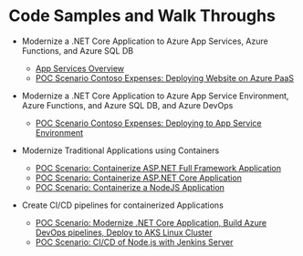 # Code Samples and Walk Throughs

* Modernize a .NET Core Application to Azure App Services, Azure Functions, and Azure SQL DB
    * [App Services Overview](articles/app-service/app-service.md)
    * [POC Scenario Contoso Expenses: Deploying Website on Azure PaaS](articles/app-service/app-service-net-core-poc.md)

* Modernize a .NET Core Application to Azure App Service Environment, Azure Functions, and Azure SQL DB, and Azure DevOps
    * [POC Scenario Contoso Expenses: Deploying to App Service Environment](app-service-environment/ase-walkthrough.md)

* Modernize Traditional Applications using Containers
   * [POC Scenario: Containerize ASP.NET Full Framework Application](containers/articles/aspnet-fullframework.md)
   * [POC Scenario: Containerize ASP.NET Core Application](containers/articles/aspnet-core.md)
   * [POC Scenario: Containerize a NodeJS Application](containers/articles/node-todo.md)

* Create CI/CD pipelines for containerized Applications
   * [POC Scenario: Modernize .NET Core Application, Build Azure DevOps pipelines, Deploy to AKS Linux Cluster](containers/articles/vsts-with-kubernetes.md)
   * [POC Scenario: CI/CD of Node.js with Jenkins Server](containers/articles/deploy-container-on-jenkins.md)

